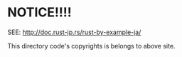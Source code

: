 # NOTICE!!!!

SEE: http://doc.rust-jp.rs/rust-by-example-ja/

This directory code's copyrights is belongs to above site.
